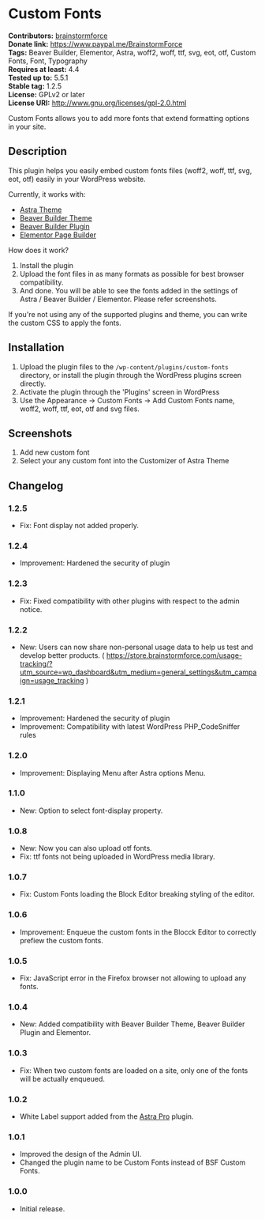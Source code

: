 # Custom Fonts #
**Contributors:** [brainstormforce](https://profiles.wordpress.org/brainstormforce)  
**Donate link:** https://www.paypal.me/BrainstormForce  
**Tags:** Beaver Builder, Elementor, Astra, woff2, woff, ttf, svg, eot, otf, Custom Fonts, Font, Typography  
**Requires at least:** 4.4  
**Tested up to:** 5.5.1  
**Stable tag:** 1.2.5  
**License:** GPLv2 or later  
**License URI:** http://www.gnu.org/licenses/gpl-2.0.html  

Custom Fonts allows you to add more fonts that extend formatting options in your site.

## Description ##

This plugin helps you easily embed custom fonts files (woff2, woff, ttf, svg, eot, otf) easily in your WordPress website. 

Currently, it works with:

* <a href="https://wpastra.com/?utm_source=wp-repo&utm_campaign=custom-fonts&utm_medium=description">Astra Theme</a>
* <a href="https://www.wpbeaverbuilder.com/">Beaver Builder Theme</a>
* <a href="https://www.wpbeaverbuilder.com/">Beaver Builder Plugin</a>
* <a href="https://elementor.com/">Elementor Page Builder</a>

How does it work?

1. Install the plugin
2. Upload the font files in as many formats as possible for best browser compatibility.
3. And done. You will be able to see the fonts added in the settings of Astra / Beaver Builder / Elementor. Please refer screenshots.

If you're not using any of the supported plugins and theme, you can write the custom CSS to apply the fonts.

## Installation ##

1. Upload the plugin files to the `/wp-content/plugins/custom-fonts` directory, or install the plugin through the WordPress plugins screen directly.
2. Activate the plugin through the 'Plugins' screen in WordPress
3. Use the Appearance -> Custom Fonts -> Add Custom Fonts name, woff2, woff, ttf, eot, otf and svg files.

## Screenshots ##

1. Add new custom font
2. Select your any custom font into the Customizer of Astra Theme


## Changelog ##

### 1.2.5 ###
- Fix: Font display not added properly.

### 1.2.4 ###
- Improvement: Hardened the security of plugin

### 1.2.3 ###
- Fix: Fixed compatibility with other plugins with respect to the admin notice.

### 1.2.2 ###
- New: Users can now share non-personal usage data to help us test and develop better products. ( https://store.brainstormforce.com/usage-tracking/?utm_source=wp_dashboard&utm_medium=general_settings&utm_campaign=usage_tracking )

### 1.2.1 ###
- Improvement: Hardened the security of plugin
- Improvement: Compatibility with latest WordPress PHP_CodeSniffer rules

### 1.2.0 ###
- Improvement: Displaying Menu after Astra options Menu.  

### 1.1.0 ###
- New: Option to select font-display property.

### 1.0.8 ###
- New: Now you can also upload otf fonts.
- Fix: ttf fonts not being uploaded in WordPress media library.

### 1.0.7 ###
- Fix: Custom Fonts loading the Block Editor breaking styling of the editor.

### 1.0.6 ###
- Improvement: Enqueue the custom fonts in the Blocck Editor to correctly prefiew the custom fonts.

### 1.0.5 ###
- Fix: JavaScript error in the Firefox browser not allowing to upload any fonts.

### 1.0.4 ###
- New: Added compatibility with Beaver Builder Theme, Beaver Builder Plugin and Elementor.

### 1.0.3 ###
- Fix: When two custom fonts are loaded on a site, only one of the fonts will be actually enqueued.

### 1.0.2 ###
- White Label support added from the [Astra Pro](https://wpastra.com/pro/) plugin.

### 1.0.1 ###
- Improved the design of the Admin UI.
- Changed the plugin name to be Custom Fonts instead of BSF Custom Fonts.

### 1.0.0 ###
- Initial release.
